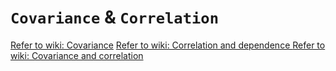 # `Covariance` & `Correlation`

[Refer to wiki: Covariance](https://www.wikiwand.com/en/Covariance)
[Refer to wiki: Correlation and dependence ](https://www.wikiwand.com/en/Correlation_and_dependence)
[Refer to wiki: Covariance and correlation ](https://www.wikiwand.com/en/Covariance_and_correlation)
